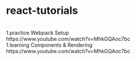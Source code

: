 # react-tutorials
</br>
1.practice Webpack Setup</br>
https://www.youtube.com/watch?v=MhkGQAoc7bc
</br>
1.learning Components & Rendering</br>
https://www.youtube.com/watch?v=MhkGQAoc7bc
